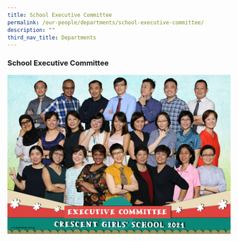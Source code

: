 ```yaml
---
title: School Executive Committee
permalink: /our-people/departments/school-executive-committee/
description: ""
third_nav_title: Departments
---
```

### **School Executive Committee**

![](/images/dept4.png)
